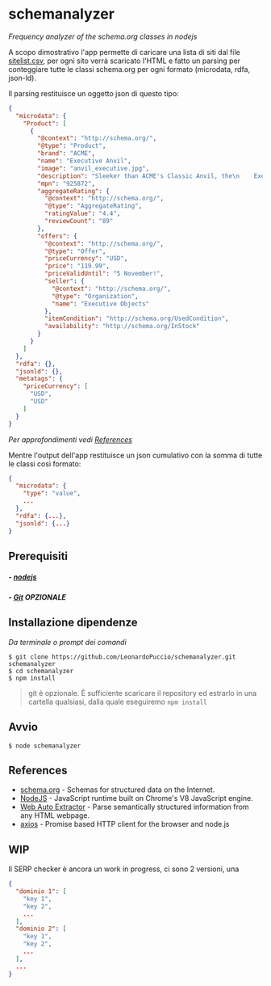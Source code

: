 # schemanalyzer
_Frequency analyzer of the schema.org classes in nodejs_

A scopo dimostrativo l'app permette di caricare una lista di siti dal file [sitelist.csv](https://github.com/LeonardoPuccio/schemanalyzer/blob/master/sitelist.csv), per ogni sito verrà scaricato l'HTML e fatto un parsing per conteggiare tutte le classi schema.org per ogni formato (microdata, rdfa, json-ld).

Il parsing restituisce un oggetto json di questo tipo:
```json
{
  "microdata": {
    "Product": [
      {
        "@context": "http://schema.org/",
        "@type": "Product",
        "brand": "ACME",
        "name": "Executive Anvil",
        "image": "anvil_executive.jpg",
        "description": "Sleeker than ACME's Classic Anvil, the\n    Executive Anvil is perfect for the business traveler\n    looking for something to drop from a height.",
        "mpn": "925872",
        "aggregateRating": {
          "@context": "http://schema.org/",
          "@type": "AggregateRating",
          "ratingValue": "4.4",
          "reviewCount": "89"
        },
        "offers": {
          "@context": "http://schema.org/",
          "@type": "Offer",
          "priceCurrency": "USD",
          "price": "119.99",
          "priceValidUntil": "5 November!",
          "seller": {
            "@context": "http://schema.org/",
            "@type": "Organization",
            "name": "Executive Objects"
          },
          "itemCondition": "http://schema.org/UsedCondition",
          "availability": "http://schema.org/InStock"
        }
      }
    ]
  },
  "rdfa": {},
  "jsonld": {},
  "metatags": {
    "priceCurrency": [
      "USD",
      "USD"
    ]
  }
}
```
_Per approfondimenti vedi [References](https://github.com/LeonardoPuccio/schemanalyzer#references)_

Mentre l'output dell'app restituisce un json cumulativo con la somma di tutte le classi così formato:
```json
{
  "microdata": {
    "type": "value",
    ...
  },
  "rdfa": {...},
  "jsonld": {...}
}
```
## Prerequisiti
##### - [nodejs](https://nodejs.org/)
##### - [Git](https://git-scm.com/downloads) _OPZIONALE_

## Installazione dipendenze

_Da terminale o prompt dei comandi_
```
$ git clone https://github.com/LeonardoPuccio/schemanalyzer.git schemanalyzer
$ cd schemanalyzer
$ npm install
```

> git è opzionale. È sufficiente scaricare il repository ed estrarlo in una cartella qualsiasi, dalla quale eseguiremo `npm install`

## Avvio
```
$ node schemanalyzer
```

## References

* [schema.org](schema.org) - Schemas for structured data on the Internet.
* [NodeJS](https://nodejs.org/en/about/) - JavaScript runtime built on Chrome's V8 JavaScript engine.
* [Web Auto Extractor](https://github.com/indix/web-auto-extractor) - Parse semantically structured information from any HTML webpage.
* [axios](https://github.com/axios/axios) - Promise based HTTP client for the browser and node.js

## WIP

Il SERP checker è ancora un work in progress, ci sono 2 versioni, una

```json
{
  "dominio 1": [
    "key 1",
    "key 2",
    ...
  ],
  "dominio 2": [
    "key 1",
    "key 2",
    ...
  ],
  ...
}
```
